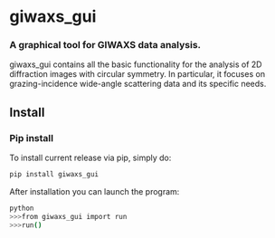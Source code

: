 # giwaxs_gui
### A graphical tool for GIWAXS data analysis.

giwaxs_gui contains all the basic functionality for 
the analysis of 2D diffraction images with circular symmetry. 
In particular, it focuses on grazing-incidence wide-angle scattering
data and its specific needs.

## Install
### Pip install 
To install current release via pip, simply do:

```sh
pip install giwaxs_gui
```

After installation you can launch the program:
```sh
python
>>>from giwaxs_gui import run
>>>run()
```
